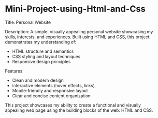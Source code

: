 # Mini-Project-using-Html-and-Css
Title: Personal Website

Description: A simple, visually appealing personal website showcasing my skills, interests, and experiences. Built using HTML and CSS, this project demonstrates my understanding of:

- HTML structure and semantics
- CSS styling and layout techniques
- Responsive design principles

Features:

- Clean and modern design
- Interactive elements (hover effects, links)
- Mobile-friendly and responsive layout
- Clear and concise content organization

This project showcases my ability to create a functional and visually appealing web page using the building blocks of the web: HTML and CSS.
